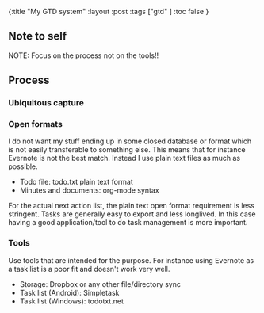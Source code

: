 {:title "My GTD system"
 :layout :post
 :tags  ["gtd" ]
 :toc false
}

## Note to self

NOTE: Focus on the process not on the tools!!

## Process

### Ubiquitous capture

### Open formats

I do not want my stuff ending up in some closed database or format which
is not easily transferable to something else. This means that for
instance Evernote is not the best match. Instead I use plain text files
as much as possible.

* Todo file: todo.txt plain text format
* Minutes and documents: org-mode syntax

For the actual next action list, the plain text open format requirement
is less stringent. Tasks are generally easy to export and less
longlived. In this case having a good application/tool to do task
management is more important.

### Tools

Use tools that are intended for the purpose. For instance using Evernote
as a task list is a poor fit and doesn't work very well.

* Storage: Dropbox or any other file/directory sync
* Task list (Android): Simpletask
* Task list (Windows): todotxt.net

